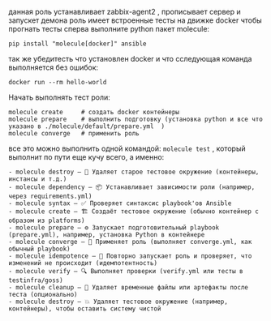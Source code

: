 данная роль устанавливает zabbix-agent2 , прописывает сервер и запускет демона
роль имеет встроенные тесты на движке docker
чтобы прогнать тесты сперва выполните python пакет molecule:

```
pip install "molecule[docker]" ansible
```

так же убедитесть что установлен docker и что сследующая команда выполняется без ошибок:

```
docker run --rm hello-world
```

Начать выполнять тест роли:

```
molecule create     # создать docker контейнеры
molecule prepare    # выполнить подготовку (установка python и все что указано в ./molecule/default/prepare.yml  )
molecule converge   # применить роль
```

все это можно выполнить одной командой:
```molecule test```    , который выполнит по пути еще кучу всего, а именно:
```
- molecule destroy — 🧹 Удаляет старое тестовое окружение (контейнеры, инстансы и т.д.)
- molecule dependency — 📦 Устанавливает зависимости роли (например, через requirements.yml)
- molecule syntax — ✅ Проверяет синтаксис playbook'ов Ansible
- molecule create — 🏗️ Создаёт тестовое окружение (обычно контейнер с образом из platforms)
- molecule prepare — ⚙️ Запускает подготовительный playbook (prepare.yml), например, установка Python в контейнере
- molecule converge — 🚀 Применяет роль (выполняет converge.yml, как обычный playbook)
- molecule idempotence — 🔁 Повторно запускает роль и проверяет, что изменений не происходит (идемпотентность)
- molecule verify — 🔍 Выполняет проверки (verify.yml или тесты в testinfra/goss)
- molecule cleanup — 🧼 Удаляет временные файлы или артефакты после теста (опционально)
- molecule destroy — 💥 Удаляет тестовое окружение (например, контейнеры), чтобы оставить систему чистой
```
